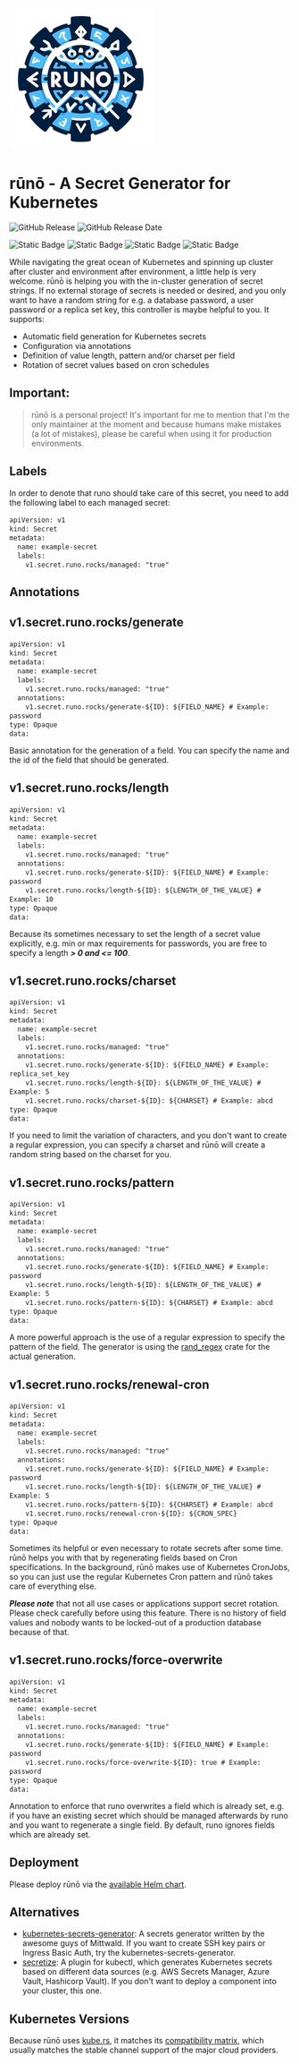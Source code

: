 ![Logo for rūnō](assets/logo.png)

# rūnō - A Secret Generator for Kubernetes

![GitHub Release](https://img.shields.io/github/v/release/aljoshare/runo?style=flat&logo=github&label=release&color=51aff7)
![GitHub Release Date](https://img.shields.io/github/release-date/aljoshare/runo?display_date=published_at&style=flat&logo=github&label=release%20date&color=51aff7)

![Static Badge](https://img.shields.io/badge/language-grey?logo=rust)
![Static Badge](https://img.shields.io/badge/platform-linux-51aff7?logo=docker)
![Static Badge](https://img.shields.io/badge/arch-amd64-51aff7?logo=docker)
![Static Badge](https://img.shields.io/badge/arch-arm64-51aff7?logo=docker)

While navigating the great ocean of Kubernetes and spinning up cluster after cluster and environment after environment, a little help is very welcome. rūnō is helping you with the in-cluster generation of secret strings. If no external storage of secrets is needed or desired, and you only want to have a random string for e.g. a database password, a user password or a replica set key, this controller is maybe helpful to you. 
It supports:
- Automatic field generation for Kubernetes secrets
- Configuration via annotations
- Definition of value length, pattern and/or charset per field
- Rotation of secret values based on cron schedules


## **Important**:
> rūnō is a personal project! It's important for me to mention that I'm the only maintainer at the moment and because 
> humans make mistakes (a lot of mistakes), please be careful when using it for production environments.

## Labels
In order to denote that runo should take care of this secret, you need to add the following label to each managed secret:
```
apiVersion: v1
kind: Secret
metadata:
  name: example-secret
  labels:
    v1.secret.runo.rocks/managed: "true"
```

## Annotations

v1.secret.runo.rocks/generate
----
```
apiVersion: v1
kind: Secret
metadata:
  name: example-secret
  labels:
    v1.secret.runo.rocks/managed: "true"
  annotations:
    v1.secret.runo.rocks/generate-${ID}: ${FIELD_NAME} # Example: password
type: Opaque
data:
```
Basic annotation for the generation of a field. You can specify the name and the id of the field that should be generated. 

v1.secret.runo.rocks/length
----
```
apiVersion: v1
kind: Secret
metadata:
  name: example-secret
  labels:
    v1.secret.runo.rocks/managed: "true"
  annotations:
    v1.secret.runo.rocks/generate-${ID}: ${FIELD_NAME} # Example: password
    v1.secret.runo.rocks/length-${ID}: ${LENGTH_OF_THE_VALUE} # Example: 10
type: Opaque
data:
```
Because its sometimes necessary to set the length of a secret value explicitly, e.g. min or max requirements for passwords, you are free to specify a length ***> 0 and <= 100***.

v1.secret.runo.rocks/charset
----
```
apiVersion: v1
kind: Secret
metadata:
  name: example-secret
  labels:
    v1.secret.runo.rocks/managed: "true"
  annotations:
    v1.secret.runo.rocks/generate-${ID}: ${FIELD_NAME} # Example: replica_set_key
    v1.secret.runo.rocks/length-${ID}: ${LENGTH_OF_THE_VALUE} # Example: 5
    v1.secret.runo.rocks/charset-${ID}: ${CHARSET} # Example: abcd
type: Opaque
data:
```
If you need to limit the variation of characters, and you don't want to create a regular expression, you can specify a charset and rūnō will create a random string based on the charset for you.

v1.secret.runo.rocks/pattern
----
```
apiVersion: v1
kind: Secret
metadata:
  name: example-secret
  labels:
    v1.secret.runo.rocks/managed: "true"
  annotations:
    v1.secret.runo.rocks/generate-${ID}: ${FIELD_NAME} # Example: password
    v1.secret.runo.rocks/length-${ID}: ${LENGTH_OF_THE_VALUE} # Example: 5
    v1.secret.runo.rocks/pattern-${ID}: ${CHARSET} # Example: abcd
type: Opaque
data:
```
A more powerful approach is the use of a regular expression to specify the pattern of the field. The generator is using the [rand_regex](https://crates.io/crates/rand_regex) crate for the actual generation.

v1.secret.runo.rocks/renewal-cron
----
```
apiVersion: v1
kind: Secret
metadata:
  name: example-secret
  labels:
    v1.secret.runo.rocks/managed: "true"
  annotations:
    v1.secret.runo.rocks/generate-${ID}: ${FIELD_NAME} # Example: password
    v1.secret.runo.rocks/length-${ID}: ${LENGTH_OF_THE_VALUE} # Example: 5
    v1.secret.runo.rocks/pattern-${ID}: ${CHARSET} # Example: abcd
    v1.secret.runo.rocks/renewal-cron-${ID}: ${CRON_SPEC}
type: Opaque
data:
```
Sometimes its helpful or even necessary to rotate secrets after some time. rūnō helps you with that by regenerating fields based on Cron specifications. In the background, rūnō makes use of Kubernetes CronJobs, so you can just use the regular Kubernetes Cron pattern and rūnō takes care of everything else. 

***Please note*** that not all use cases or applications support secret rotation. Please check carefully before using this feature. There is no history of field values and nobody wants to be locked-out of a production database because of that.

v1.secret.runo.rocks/force-overwrite
----
```
apiVersion: v1
kind: Secret
metadata:
  name: example-secret
  labels:
    v1.secret.runo.rocks/managed: "true"
  annotations:
    v1.secret.runo.rocks/generate-${ID}: ${FIELD_NAME} # Example: password
    v1.secret.runo.rocks/force-overwrite-${ID}: true # Example: password
type: Opaque
data:
```
Annotation to enforce that runo overwrites a field which is already set, e.g. if you have an existing secret which should be managed afterwards by runo and you want to regenerate a single field. By default, runo ignores fields which are already set.

## Deployment

Please deploy rūnō via the [available Helm chart](https://github.com/AljoschaP/runo-helm-chart).

## Alternatives

- [kubernetes-secrets-generator](https://github.com/mittwald/kubernetes-secret-generator): A secrets generator written by the awesome guys of Mittwald. If you want to create SSH key pairs or Ingress Basic Auth, try the kubernetes-secrets-generator. 
- [secretize](https://github.com/bbl/secretize): A plugin for kubectl, which generates Kubernetes secrets based on different data sources (e.g. AWS Secrets Manager, Azure Vault, Hashicorp Vault). If you don't want to deploy a component into your cluster, this one.

## Kubernetes Versions

Because rūnō uses [kube.rs](https://kube.rs), it matches its [compatibility matrix](https://kube.rs/kubernetes-version/), which usually matches the stable channel support of the major cloud providers.
